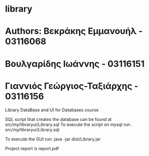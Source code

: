 # library

# Authors:	Βεκράκης Εμμανουήλ - 03116068
#		Βουλγαρίδης Ιωάννης - 03116151
#		Γιαννιός Γεώργιος-Ταξιάρχης - 03116156

Library DataBase and UI for Databases course

SQL script that creates the database can be found at src/my/libraryui/Library.sql
To execute the script on mysql run \. src/my/libraryui/Library.sql

To execute the GUI run: java -jar dist/Library.jar

Project report is report.pdf
